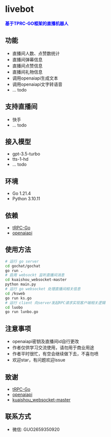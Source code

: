 # livebot
**<span style="color:blue">
基于TPRC-GO框架的直播机器人
</span>**

## 功能
- 直播间人数、点赞数统计
- 直播间弹幕信息
- 直播间点赞信息
- 直播间礼物信息
- 调用openaiapi生成文本
- 调用openaiapi文字转语音
- ... todo
## 支持直播间
- 快手
- ... todo
## 接入模型
- gpt-3.5-turbo
- tts-1-hd
- ... todo

## 环境
- Go 1.21.4
- Python 3.10.11
## 依赖
- [tRPC-Go](https://github.com/trpc-group/trpc-go/blob/main/README.zh_CN.md)
- [openaiapi](https://chat.openai.com/)
## 使用方法
```bash
# 运行 go server
cd gochat/gochat
go run .
# 启用 websockt 监听直播间消息
cd kuaishou_websocket-master
python main.py
# 运行 go websocket 处理直播间相关信息
cd /ksweb
go run ks.go
# 运行 client 向server发起RPC请求实现客户端相关逻辑
cd luobo
go run lunbo.go
```
## 注意事项
- openaiapi密钥及直播间id自行更改
- 作者仅供学习交流使用，请勿用于商业用途
- 作者平时很忙，有空会继续做下去，不喜勿喷
- 欢迎star，有问题欢迎issue
## 致谢
- [tRPC-Go](https://github.com/trpc-group/trpc-go/blob/main/README.zh_CN.md)
- [openaiapi](https://chat.openai.com/)
- [kuaishou_websocket-master](https://github.com/Superheroff/kuaishou_websocket/tree/master)

## 联系方式
- 微信: GUO2659350920
